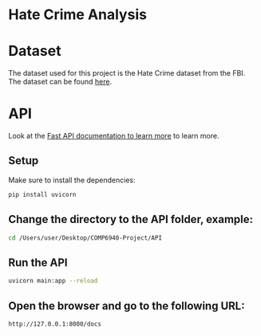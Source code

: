# Hate Crime Analysis
# Dataset 
The dataset used for this project is the Hate Crime dataset from the FBI. The dataset can be found [here](https://ucr.fbi.gov/hate-crime).

# API
Look at the [Fast API documentation to learn more](https://fastapi.tiangolo.com/) to learn more.

## Setup

Make sure to install the dependencies:

```bash
pip install uvicorn     
```

## Change the directory to the API folder, example:

```bash
cd /Users/user/Desktop/COMP6940-Project/API
```

## Run the API

```bash
uvicorn main:app --reload
```

## Open the browser and go to the following URL:

```
http://127.0.0.1:8000/docs
```
